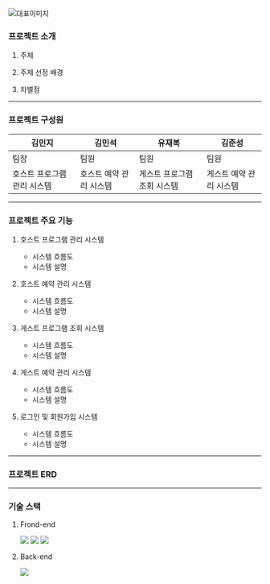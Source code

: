 ![대표이미지](https://github.com/user-attachments/assets/28920dfe-03a0-4ffe-b74f-41cc5ae70e16)

### 프로젝트 소개
1. 주제

2. 주제 선정 배경

3. 차별점


***


### 프로젝트 구성원

| 김민지               | 김민석                | 유재복                | 김준성                |
|----------------------|-----------------------|-----------------------|-----------------------|
| 팀장                 | 팀원                  | 팀원                  | 팀원                  |
| 호스트 프로그램 관리 시스템 | 호스트 예약 관리 시스템 | 게스트 프로그램 조회 시스템 | 게스트 예약 관리 시스템 |


***


### 프로젝트 주요 기능
1. 호스트 프로그램 관리 시스템
    - 시스템 흐름도
    - 시스템 설명


2. 호스트 예약 관리 시스템
   - 시스템 흐름도
   - 시스템 설명


3. 게스트 프로그램 조회 시스템
   - 시스템 흐름도
   - 시스템 설명


4. 게스트 예약 관리 시스템
   - 시스템 흐름도
   - 시스템 설명


5. 로그인 및 회원가입 시스템
   - 시스템 흐름도
   - 시스템 설명


***


### 프로젝트 ERD


***


### 기술 스택
1. Frond-end

    <img src="https://img.shields.io/badge/HTML5-E34F26?style=for-the-badge&logo=HTML5&logoColor=white">
    <img src="https://img.shields.io/badge/CSS3-1572B6?style=for-the-badge&logo=CSS3&logoColor=white">
    <img src="https://img.shields.io/badge/JavaScript-F7DF1E?style=for-the-badge&logo=JavaScript&logoColor=white">


2. Back-end

    <img src="https://img.shields.io/badge/springboot-6DB33F?style=for-the-badge&logo=springboot&logoColor=white">

